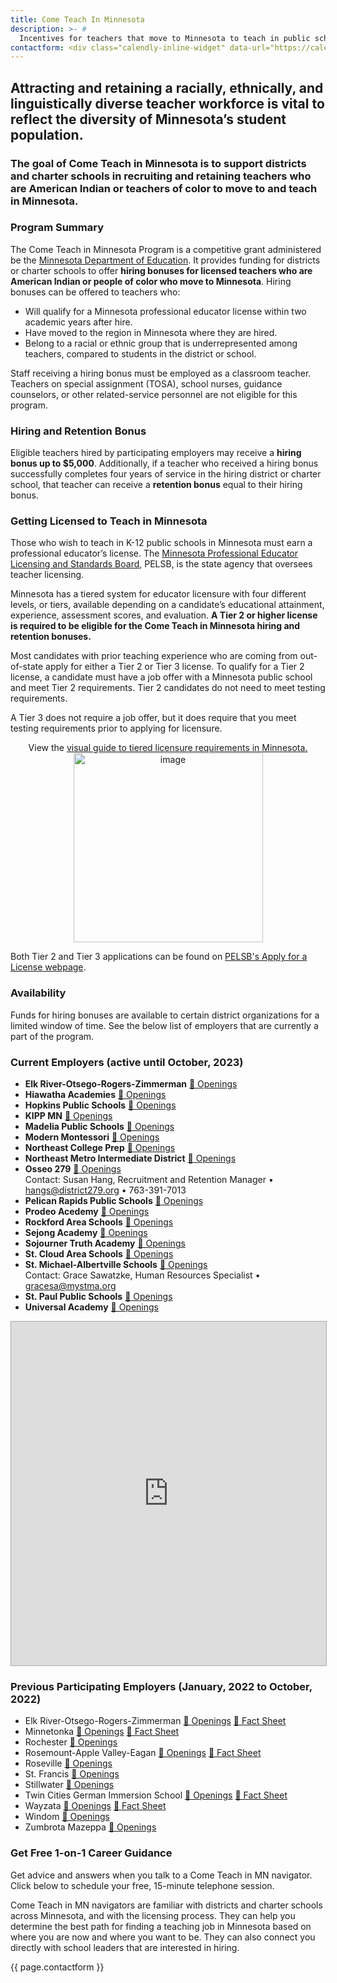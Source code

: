 ```yaml
---
title: Come Teach In Minnesota
description: >- # 
  Incentives for teachers that move to Minnesota to teach in public schools.
contactform: <div class="calendly-inline-widget" data-url="https://calendly.com/chris-hoehn/come-teach-nav?hide_event_type_details=1&hide_gdpr_banner=1&primary_color=003865" style="min-width:320px;height:630px;" title="Schedule a time to talk with a career advisor"></div><script type="text/javascript" src="https://assets.calendly.com/assets/external/widget.js" async></script>
---
```


## Attracting and retaining a racially, ethnically, and linguistically diverse teacher workforce is vital to reflect the diversity of Minnesota’s student population. 
### The goal of Come Teach in Minnesota is to support districts and charter schools in recruiting and retaining teachers who are American Indian or teachers of color to move to and teach in Minnesota.


### Program Summary
The Come Teach in Minnesota Program is a competitive grant administered be the [Minnesota Department of Education](https://education.mn.gov/MDE/dse/equitdiv/ComeTeach/index.htm).  It provides funding for districts or charter schools to offer **hiring bonuses for licensed teachers who are American Indian or people of color who move to Minnesota**. Hiring bonuses can be offered to teachers who:
- Will qualify for a Minnesota professional educator license within two academic years after hire.
- Have moved to the region in Minnesota where they are hired.
- Belong to a racial or ethnic group that is underrepresented among teachers, compared to students in the district or school.


Staff receiving a hiring bonus must be employed as a classroom teacher. Teachers on special assignment (TOSA), school nurses, guidance counselors, or other related-service personnel are not eligible for this program.


### Hiring and Retention Bonus
Eligible teachers hired by participating employers may receive a **hiring bonus up to $5,000**.  Additionally, if a teacher who received a hiring bonus successfully completes four years of service in the hiring district or charter school, that teacher can receive a **retention bonus** equal to their hiring bonus.

### Getting Licensed to Teach in Minnesota
Those who wish to teach in K-12 public schools in Minnesota must earn a professional educator’s license. The [Minnesota Professional Educator Licensing and Standards Board](https://mn.gov/pelsb/), PELSB, is the state agency that oversees teacher licensing.

Minnesota has a tiered system for educator licensure with four different levels, or tiers, available depending on a candidate’s educational attainment, experience, assessment scores, and evaluation.  **A Tier 2 or higher license is required  to be eligible for the Come Teach in Minnesota hiring and retention bonuses.** 

Most candidates with prior teaching experience who are coming from out-of-state apply for either a Tier 2 or Tier 3 license. 
 To qualify for a Tier 2 license, a candidate must have a job offer with a Minnesota public school and meet Tier 2 requirements. Tier 2 candidates do not need to meet testing requirements.
 
A Tier 3 does not require a job offer, but it does require that you meet testing requirements prior to applying for licensure. 
<p style="text-align:center" align="center">
View the <a href="https://mn.gov/pelsb/assets/3453_2023_TieredLicensure_Infographic_tcm1113-584688.pdf" target="_blank">visual guide to tiered licensure requirements in Minnesota.<br /><img width="303" alt="image" src="https://github.com/chrisxh/cometeachinmn.org/assets/1960441/bce75436-e874-43e3-b721-65e2033ba3a2"></a></p>

 
Both Tier 2 and Tier 3 applications can be found on [PELSB's Apply for a License webpage](https://mn.gov/pelsb/aspiring-educators/apply/).


### Availability
Funds for hiring bonuses are available to certain district organizations for a limited window of time.  See the below list of employers that are currently a part of the program.

### Current Employers (active until October, 2023)
- **Elk River-Otsego-Rogers-Zimmerman**  [📣 Openings](https://www.isd728.org/domain/151)
- **Hiawatha Academies**  [📣 Openings](https://www.hiawathaacademies.org/apps/pages/apply-now)
- **Hopkins Public Schools**  [📣 Openings](https://www.hopkinsschools.org/about/careers)
- **KIPP MN**  [📣 Openings](https://www.kippminnesota.org/careers)
- **Madelia Public Schools**  [📣 Openings](https://www.kippminnesota.org/careers)
- **Modern Montessori**  [📣 Openings](https://modernmontessoricharter.org/employment)
- **Northeast College Prep**  [📣 Openings](https://northeastcollegeprep.org/become-a-teacher/)
- **Northeast Metro Intermediate District**  [📣 Openings](https://www.916schools.org/careers)
- **Osseo 279**  [📣 Openings](https://www.district279.org/careers)  
Contact: Susan Hang, Recruitment and Retention Manager • hangs@district279.org • 763-391-7013
- **Pelican Rapids Public Schools**  [📣 Openings](https://www.pelicanrapids.k12.mn.us/domain/18)
- **Prodeo Acedemy**  [📣 Openings](https://prodeo-academy.breezy.hr/)
- **Rockford Area Schools**  [📣 Openings](https://www.rockford.k12.mn.us/district/departments/human-resources/employment)
- **Sejong Academy**  [📣 Openings](https://www.sejongacademy.org/employment)
- **Sojourner Truth Academy**  [📣 Openings](https://sojournertruthacademy.org/contact-us/job-openings)
- **St. Cloud Area Schools**  [📣 Openings](https://www.isd742.org/Page/1057)
- **St. Michael-Albertville Schools**  [📣 Openings](https://www.stma.k12.mn.us/domain/2433)  
Contact: Grace Sawatzke, Human Resources Specialist • gracesa@mystma.org
- **St. Paul Public Schools**  [📣 Openings](https://www.spps.org/hr)
- **Universal Academy**  [📣 Openings](https://uacsmn.org/index.php/employment)


<p align="center"><iframe src="https://batchgeo.com/map/0b319750991e97965340d6d7b3044282" frameborder="0" width="100%" height="550" sandbox="allow-top-navigation allow-scripts allow-popups allow-popups-to-escape-sandbox allow-same-origin allow-modals allow-forms" allow="geolocation https://batchgeo.com" style="border:1px solid #aaa;" scrolling="no"></iframe></p>



### Previous Participating Employers (January, 2022 to October, 2022)
- Elk River-Otsego-Rogers-Zimmerman [📣 Openings](https://educatemn.org/company/independent-school-district-728/) [🎯 Fact Sheet](/fact-sheets/ISD-728-Elk%20River-Otsego-Rogers-Zimmerman.pdf)
- Minnetonka [📣 Openings](https://educatemn.org/company/minnetonka-schools/) [🎯 Fact Sheet](/fact-sheets/Minnetonka.pdf)
- Rochester [📣 Openings](https://educatemn.org/company/rochester-schools/)
- Rosemount-Apple Valley-Eagan [📣 Openings](https://educatemn.org/employers/0196-01/) [🎯 Fact Sheet](/fact-sheets/District-196-Rosemount-Apple%20Valley-Eagan.pdf?)
- Roseville [📣 Openings](https://educatemn.org/company/roseville-schools/)
- St. Francis  [📣 Openings](https://educatemn.org/company/st-francis-area-schools/)
- Stillwater [📣 Openings](https://educatemn.org/company/stillwater-area-schools/)
- Twin Cities German Immersion School [📣 Openings](https://www.tcgis.org/career.html) [🎯 Fact Sheet](/fact-sheets/Twin-Cities-German-Immersion-School.png)
- Wayzata [📣 Openings](https://educatemn.org/employers/0284-01/) [🎯 Fact Sheet](/fact-sheets/Wayzata.pdf)
- Windom [📣 Openings](https://educatemn.org/company/windom-schools/)
- Zumbrota Mazeppa [📣 Openings](https://educatemn.org/company/zumbrota-mazeppa-school-district/)


### Get Free 1-on-1 Career Guidance
Get advice and answers when you talk to a Come Teach in MN navigator. Click below to schedule your free, 15-minute telephone session.

Come Teach in MN navigators are familiar with districts and charter schools across Minnesota, and with the licensing process. They can help you determine the best path for finding a teaching job in Minnesota based on where you are now and where you want to be.  They can also connect you directly with school leaders that are interested in hiring.


{{ page.contactform }}

